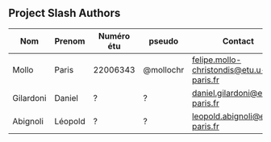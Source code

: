 ## Project Slash Authors


| Nom         | Prenom      | Numéro étu | pseudo   | Contact                               |
| ----------- | ----------- | ---------  | -------  |---------------------------------------|
| Mollo       | Paris       | 22006343   |@mollochr |felipe.mollo-christondis@etu.u-paris.fr|
| Gilardoni   | Daniel      |       ?    |       ?  |daniel.gilardoni@etu.u-paris.fr        |
| Abignoli    | Léopold     |       ?    |       ?  |leopold.abignoli@etu.u-paris.fr        |
